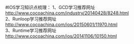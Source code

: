 #IOS学习知识点梳理：
1、GCD学习推荐网址<br>
http://www.cocoachina.com/industry/20140428/8248.html<br>
2、Runloop学习推荐网址<br>
http://www.cocoachina.com/ios/20150601/11970.html<br>
3、Runtime学习推荐网址<br>
http://www.cocoachina.com/ios/20141106/10150.html<br>

